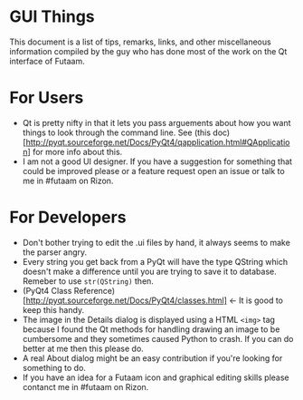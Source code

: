 GUI Things
======

This document is a list of tips, remarks, links, and other miscellaneous information compiled by the guy who has done most of the work on the Qt interface of Futaam.

For Users
======
* Qt is pretty nifty in that it lets you pass arguements about how you want things to look through the command line.  See (this doc)[http://pyqt.sourceforge.net/Docs/PyQt4/qapplication.html#QApplication] for more info about this.
* I am not a good UI designer.  If you have a suggestion for something that could be improved please or a feature request open an issue or talk to me in #futaam on Rizon.

For Developers
======
* Don't bother trying to edit the .ui files by hand, it always seems to make the parser angry.
* Every string you get back from a PyQt will have the type QString which doesn't make a difference until you are trying to save it to database.  Remeber to use ```str(QString)``` then.
* (PyQt4 Class Reference)[http://pyqt.sourceforge.net/Docs/PyQt4/classes.html] <- It is good to keep this handy.
* The image in the Details dialog is displayed using a HTML ```<img>``` tag because I found the Qt methods for handling drawing an image to be cumbersome and they sometimes caused Python to crash.  If you can do better at me then this please do.
* A real About dialog might be an easy contribution if you're looking for something to do.
* If you have an idea for a Futaam icon and graphical editing skills please contanct me in #futaam on Rizon.
 
